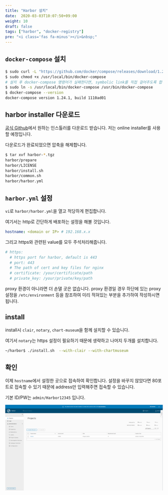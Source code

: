 ```yaml
---
title: "Harbor 설치"
date:  2020-03-03T10:07:50+09:00
weight: 10
draft: false
tags: ["harbor", "docker-registry"]
pre: "<i class='fas fa-minus'></i>&nbsp;"
---
```


## `docker-compose` 설치

```bash
$ sudo curl -L "https://github.com/docker/compose/releases/download/1.24.1/docker-compose-$(uname -s)-$(uname -m)" -o /usr/local/bin/docker-compose
$ sudo chmod +x /usr/local/bin/docker-compose
# 설치 후 docker-compose 명령어가 실패한다면, symbolic link를 직접 걸어주도록 합니다.
$ sudo ln -s /usr/local/bin/docker-compose /usr/bin/docker-compose
$ docker-compose --version
docker-compose version 1.24.1, build 1110ad01
```

## harbor installer 다운로드

[공식 Github](https://github.com/goharbor/harbor/releases)에서 원하는 인스톨러를 다운로드 받습니다.
저는 online installer를 사용할 예정입니다.

다운로드가 완료되었으면 압축을 해제합니다.

```bash
$ tar xvf harbor-*.tgz
harbor/prepare
harbor/LICENSE
harbor/install.sh
harbor/common.sh
harbor/harbor.yml
```

## `harbor.yml` 설정

`vi`로 `harbor/harbor.yml`을 열고 적당하게 편집합니다.

여기서는 http로 간단하게 배포하는 설정을 해볼 것입니다.

```yaml
hostname: <domain or IP> # 192.168.x.x
```

그리고 https와 관련된 value를 모두 주석처리해줍니다.

```yaml
# https:
  # https port for harbor, default is 443
  # port: 443
  # The path of cert and key files for nginx
  # certificate: /your/certificate/path
  # private_key: /your/private/key/path
```

proxy 환경이 아니라면 더 손댈 곳은 없습니다.
proxy 환경일 경우 하단에 있는 proxy 설정을 `/etc/environment` 등을 참조하여 미리 적혀있는 부분을 추가하여 작성하시면 됩니다.

## install

install시 `clair`, `notary`, `chart-museum`을 함께 설치할 수 있습니다.

여기서 `notary`는 https 설정이 필요하기 때문에 생략하고 나머지 두개를 설치합니다.

```bash
~/harbor$ ./install.sh  --with-clair --with-chartmuseum
```

## 확인

이제 `hostname`에서 설정한 곳으로 접속하여 확인합니다.
설정을 바꾸지 않았다면 80포트로 접속할 수 있기 때문에 address만 입력해주면 접속할 수 있습니다.

기본 ID/PW는 `admin/Harbor12345` 입니다.

![harbor.png](/images/Harbor/harbor.png)
